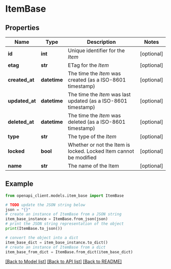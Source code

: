 # ItemBase


## Properties

Name | Type | Description | Notes
------------ | ------------- | ------------- | -------------
**id** | **int** | Unique identifier for the *Item* | [optional] 
**etag** | **str** | ETag for the *Item* | [optional] 
**created_at** | **datetime** | The time the *Item* was created (as a ISO-8601 timestamp) | [optional] 
**updated_at** | **datetime** | The time the *Item* was last updated (as a ISO-8601 timestamp) | [optional] 
**deleted_at** | **datetime** | The time the *Item* was deleted (as a ISO-8601 timestamp) | [optional] 
**type** | **str** | The type of the *Item* | [optional] 
**locked** | **bool** | Whether or not the Item is locked. Locked Item cannot be modified | [optional] 
**name** | **str** | The name of the Item | [optional] 

## Example

```python
from openapi_client.models.item_base import ItemBase

# TODO update the JSON string below
json = "{}"
# create an instance of ItemBase from a JSON string
item_base_instance = ItemBase.from_json(json)
# print the JSON string representation of the object
print(ItemBase.to_json())

# convert the object into a dict
item_base_dict = item_base_instance.to_dict()
# create an instance of ItemBase from a dict
item_base_from_dict = ItemBase.from_dict(item_base_dict)
```
[[Back to Model list]](../README.md#documentation-for-models) [[Back to API list]](../README.md#documentation-for-api-endpoints) [[Back to README]](../README.md)


